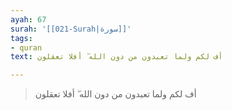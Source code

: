 ```yaml
---
ayah: 67
surah: '[[021-Surah|سورة]]'
tags:
- quran
text: أف لكم ولما تعبدون من دون الله ۖ أفلا تعقلون

---
```

> أف لكم ولما تعبدون من دون الله ۖ أفلا تعقلون
